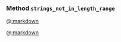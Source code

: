 ### Method ```strings_not_in_length_range```

@[:markdown](simple/template.md)

@[:markdown](base_string/template.md)
